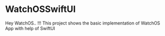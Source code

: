# WatchOSSwiftUI
Hey WatchOS.. !!!  This project shows the basic implementation of WatchOS App with help of SwiftUI
